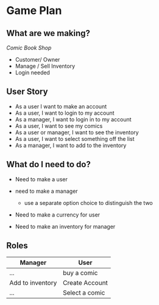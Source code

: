 # Game Plan

## What are we making?

*Comic Book Shop*

- Customer/ Owner
- Manage / Sell Inventory
- Login needed


## User Story

 * As a user I want to make an account
 * As a user, I want to login to my account
 * As a manager, I want to login in to my account
 * As a user, I want to see my comics
 * As a user or manager, I want to see the inventory
 * As a user, I want to select something off the list
 * As a manager, I want to add to the inventory
 
## What do I need to do?

* Need to make a user
* need to make a manager
	- use a separate option choice to distinguish the two
	
* Need to make a currency for user
* Need to make an inventory for manager

## Roles
 Manager | User
 --------|------
 ...	| buy a comic
 Add to inventory | Create Account
 ... | Select a comic 